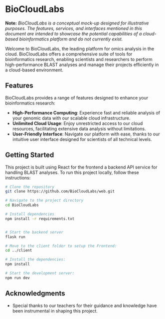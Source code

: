 # BioCloudLabs

**Note:** _BioCloudLabs is a conceptual mock-up designed for illustrative purposes. The features, services, and interfaces mentioned in this document are intended to showcase the potential capabilities of a cloud-based bioinformatics platform and do not currently exist._

Welcome to BioCloudLabs, the leading platform for omics analysis in the cloud. BioCloudLabs offers a comprehensive suite of tools for bioinformatics research, enabling scientists and researchers to perform high-performance BLAST analyses and manage their projects efficiently in a cloud-based environment.

## Features

BioCloudLabs provides a range of features designed to enhance your bioinformatics research:

- **High-Performance Computing**: Experience fast and reliable analysis of your genomic data with our scalable cloud infrastructure.
- **Unlimited Cloud Usage**: Enjoy unrestricted access to our cloud resources, facilitating extensive data analysis without limitations.
- **User-Friendly Interface**: Navigate our platform with ease, thanks to our intuitive user interface designed for scientists of all technical levels.

## Getting Started


This project is built using React for the frontend a backend API service for handling BLAST analyses. To run this project locally, follow these instructions:

```bash
# Clone the repository
git clone https://github.com/BioCloudLabs/web.git

# Navigate to the project directory
cd BioCloudLabs

# Install dependencies 
npm install -r requirements.txt


# Start the backend server
flask run

# Move to the client folder to setup the Frontend:
cd ../client

# Install the dependencies:
npm install

# Start the development server:
npm run dev
```

## Acknowledgments

- Special thanks to our teachers for their guidance and knowledge have been instrumental in shaping this project.
